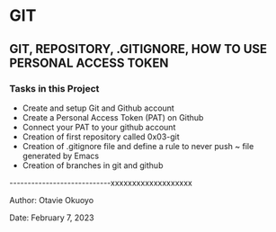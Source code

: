 # GIT

## GIT,  REPOSITORY, .GITIGNORE, HOW TO USE PERSONAL ACCESS TOKEN 

### Tasks in this Project
- Create and setup Git and Github account
- Create a Personal Access Token (PAT) on Github
- Connect your PAT to your github account
- Creation of first repository called 0x03-git
- Creation of .gitignore file and define a rule to never push ~ file generated by Emacs
- Creation of branches in git and github


----------------------------xxxxxxxxxxxxxxxxxxx

Author: Otavie Okuoyo

Date: February 7, 2023
